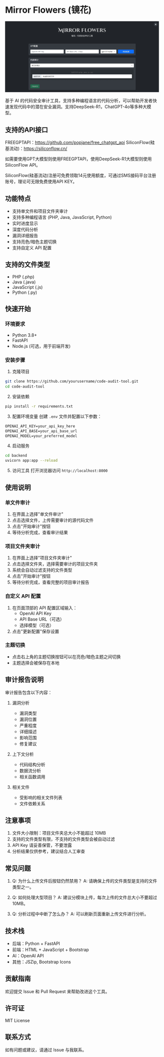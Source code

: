 # Mirror Flowers (镜花)

![image-20250205181045094](https://raw.githubusercontent.com/Ky0toFu/Mirror-Flowers/refs/heads/main/Mirror%20Flowers/Mirror%20Flowers.png)

基于 AI 的代码安全审计工具，支持多种编程语言的代码分析，可以帮助开发者快速发现代码中的潜在安全漏洞。支持DeepSeek-R1，ChatGPT-4o等多种大模型。

## 支持的API接口

FREEGPTAPI：https://github.com/popjane/free_chatgpt_api
SiliconFlow(硅基流动)：https://siliconflow.cn/

如需要使用GPT大模型则使用FREEGPTAPI，使用DeepSeek-R1大模型则使用SiliconFlow API。

SiliconFlow(硅基流动)注册可免费领取14元使用额度，可通过SMS接码平台注册账号，理论可无限免费使用API KEY。

## 功能特点

- 支持单文件和项目文件夹审计
- 支持多种编程语言 (PHP, Java, JavaScript, Python)
- 实时进度显示
- 深度代码分析
- 漏洞详细报告
- 支持亮色/暗色主题切换
- 支持自定义 API 配置

## 支持的文件类型

- PHP (.php)
- Java (.java)
- JavaScript (.js)
- Python (.py)

## 快速开始

### 环境要求

- Python 3.8+
- FastAPI
- Node.js (可选，用于前端开发)

### 安装步骤

1. 克隆项目
```bash
git clone https://github.com/yourusername/code-audit-tool.git
cd code-audit-tool
```

2. 安装依赖
```bash
pip install -r requirements.txt
```

3. 配置环境变量
创建 `.env` 文件并配置以下参数：
```env
OPENAI_API_KEY=your_api_key_here
OPENAI_API_BASE=your_api_base_url
OPENAI_MODEL=your_preferred_model
```

4. 启动服务
```bash
cd backend
uvicorn app:app --reload
```

5. 访问工具
打开浏览器访问 `http://localhost:8000`

## 使用说明

### 单文件审计

1. 在界面上选择"单文件审计"
2. 点击选择文件，上传需要审计的源代码文件
3. 点击"开始审计"按钮
4. 等待分析完成，查看审计结果

### 项目文件夹审计

1. 在界面上选择"项目文件夹审计"
2. 点击选择文件夹，选择需要审计的项目文件夹
3. 系统会自动过滤支持的文件类型
4. 点击"开始审计"按钮
5. 等待分析完成，查看完整的项目审计报告

### 自定义 API 配置

1. 在页面顶部的 API 配置区域输入：
   - OpenAI API Key
   - API Base URL（可选）
   - 选择模型（可选）
2. 点击"更新配置"保存设置

### 主题切换

- 点击右上角的主题切换按钮可以在亮色/暗色主题之间切换
- 主题选择会被保存在本地

## 审计报告说明

审计报告包含以下内容：

1. 漏洞分析
   - 漏洞类型
   - 漏洞位置
   - 严重程度
   - 详细描述
   - 影响范围
   - 修复建议

2. 上下文分析
   - 代码结构分析
   - 数据流分析
   - 相关函数调用

3. 相关文件
   - 受影响的相关文件列表
   - 文件依赖关系

## 注意事项

1. 文件大小限制：项目文件夹总大小不能超过 10MB
2. 支持的文件类型有限，不支持的文件类型会被自动过滤
3. API Key 请妥善保管，不要泄露
4. 分析结果仅供参考，建议结合人工审查

## 常见问题

1. Q: 为什么上传文件后按钮仍然禁用？
   A: 请确保上传的文件类型是支持的文件类型之一。

2. Q: 如何处理大型项目？
   A: 建议分模块上传，每次上传的文件总大小不要超过 10MB。

3. Q: 分析过程中中断了怎么办？
   A: 可以刷新页面重新上传文件进行分析。

## 技术栈

- 后端：Python + FastAPI
- 前端：HTML + JavaScript + Bootstrap
- AI：OpenAI API
- 其他：JSZip, Bootstrap Icons

## 贡献指南

欢迎提交 Issue 和 Pull Request 来帮助改进这个工具。

## 许可证

MIT License

## 联系方式

如有问题或建议，请通过 Issue 与我联系。